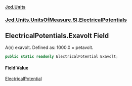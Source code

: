 #### [Jcd.Units](index.md 'index')
### [Jcd.Units.UnitsOfMeasure.SI](Jcd.Units.UnitsOfMeasure.SI.md 'Jcd.Units.UnitsOfMeasure.SI').[ElectricalPotentials](ElectricalPotentials.md 'Jcd.Units.UnitsOfMeasure.SI.ElectricalPotentials')

## ElectricalPotentials.Exavolt Field

A(n) exavolt. Defined as: 1000.0 × petavolt.

```csharp
public static readonly ElectricalPotential Exavolt;
```

#### Field Value
[ElectricalPotential](ElectricalPotential.md 'Jcd.Units.UnitTypes.ElectricalPotential')
